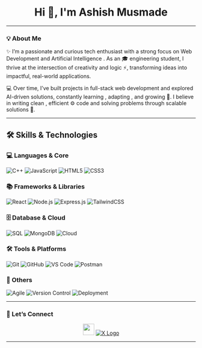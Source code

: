 <!---- HEADER / HERO ---->
<h1 align="center">Hi 👋, I'm Ashish Musmade</h1>



---

### 💡 About Me

✨ I’m a passionate and curious tech enthusiast with a strong focus on Web Development and  Artificial Intelligence . As an 🎓 engineering student, I thrive at the intersection of creativity and logic ⚡, transforming ideas into impactful, real-world applications.

💻 Over time, I’ve built projects in full-stack web development and explored AI-driven solutions, constantly learning , adapting , and growing 🌱. I believe in writing clean , efficient ⚙️ code and solving problems through scalable solutions 🚀.

---

## 🛠️ Skills & Technologies  

### 💻 Languages & Core  
![C++](https://img.shields.io/badge/C++-00599C?style=for-the-badge&logo=cplusplus&logoColor=white) 
![JavaScript](https://img.shields.io/badge/JavaScript-F7DF1E?style=for-the-badge&logo=javascript&logoColor=black) 
![HTML5](https://img.shields.io/badge/HTML5-E34F26?style=for-the-badge&logo=html5&logoColor=white) 
![CSS3](https://img.shields.io/badge/CSS3-1572B6?style=for-the-badge&logo=css3&logoColor=white)  

### 📚 Frameworks & Libraries  
![React](https://img.shields.io/badge/React-20232A?style=for-the-badge&logo=react&logoColor=61DAFB) 
![Node.js](https://img.shields.io/badge/Node.js-339933?style=for-the-badge&logo=nodedotjs&logoColor=white) 
![Express.js](https://img.shields.io/badge/Express.js-404D59?style=for-the-badge) 
![TailwindCSS](https://img.shields.io/badge/Tailwind_CSS-38B2AC?style=for-the-badge&logo=tailwind-css&logoColor=white)  

### 🗄️ Database & Cloud  
![SQL](https://img.shields.io/badge/SQL-003B57?style=for-the-badge&logo=postgresql&logoColor=white) 
![MongoDB](https://img.shields.io/badge/MongoDB-4EA94B?style=for-the-badge&logo=mongodb&logoColor=white) 
![Cloud](https://img.shields.io/badge/Cloud-4285F4?style=for-the-badge&logo=googlecloud&logoColor=white)  

### 🛠️ Tools & Platforms  
![Git](https://img.shields.io/badge/Git-F05033?style=for-the-badge&logo=git&logoColor=white) 
![GitHub](https://img.shields.io/badge/GitHub-181717?style=for-the-badge&logo=github&logoColor=white) 
![VS Code](https://img.shields.io/badge/VS_Code-0078D4?style=for-the-badge&logo=visual-studio-code&logoColor=white) 
![Postman](https://img.shields.io/badge/Postman-FF6C37?style=for-the-badge&logo=postman&logoColor=white)  

### 🔧 Others  
![Agile](https://img.shields.io/badge/Agile-239120?style=for-the-badge&logo=azuredevops&logoColor=white) 
![Version Control](https://img.shields.io/badge/Version_Control-000000?style=for-the-badge&logo=github&logoColor=white) 
![Deployment](https://img.shields.io/badge/Deployment-0A66C2?style=for-the-badge&logo=vercel&logoColor=white)  





---


### 💬 Let’s Connect

<p align="center">
  <a href="https://linkedin.com/in/ashish-musmade" target="_blank"><img src="https://cdn.jsdelivr.net/gh/devicons/devicon/icons/linkedin/linkedin-original.svg" width="30" /></a>
  
  <a href="https://x.com/MusmadeAsh78292" target="_blank">
  <img src="https://img.shields.io/badge/X-000000?style=for-the-badge&logo=x&logoColor=white" alt="X Logo"/>
</a>
  
</p>

---
